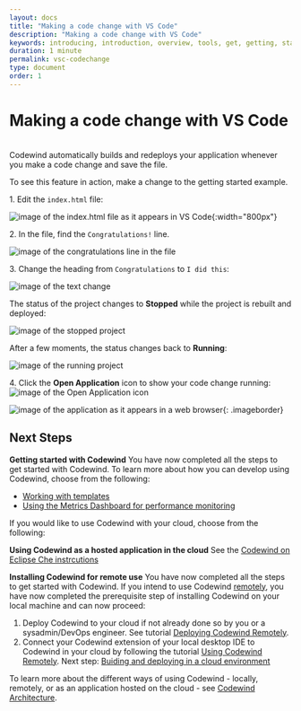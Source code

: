 ```yaml
---
layout: docs
title: "Making a code change with VS Code"
description: "Making a code change with VS Code"
keywords: introducing, introduction, overview, tools, get, getting, start, started, install, vscode, visual, studio, code, Codewind for VS Code getting started, VS Code Marketplace, VS Code Extensions view, VS Code workspace,installing Codewind for VS Code
duration: 1 minute
permalink: vsc-codechange
type: document
order: 1
---
```

# Making a code change with VS Code
<br/>
Codewind automatically builds and redeploys your application whenever you make a code change and save the file.

To see this feature in action, make a change to the getting started example.

1\. Edit the `index.html` file:

![image of the index.html file as it appears in VS Code](images/vsc-codechange.png){:width="800px"}

2\. In the file, find the `Congratulations!` line.

![image of the congratulations line in the file](images/vsc-codeline.png)

3\. Change the heading from `Congratulations` to `I did this`:

![image of the text change](images/vsc-ididthis.png)

The status of the project changes to **Stopped** while the project is rebuilt and deployed:
 
![image of the stopped project](images/vsc-buildstopped.png)

After a few moments, the status changes back to **Running**:

![image of the running project](images/vsc-buildrunning.png)

4\. Click the **Open Application** icon to show your code change running:
![image of the Open Application icon](images/launchicon.png)

![image of the application as it appears in a web browser](images/vsc-screenchanged.png){: .imageborder}

## Next Steps

**Getting started with Codewind** You have now completed all the steps to get started with Codewind. To learn more about how you can develop using Codewind, choose from the following:

- [Working with templates](./workingwithtemplates.html)
- [Using the Metrics Dashboard for performance monitoring](./metrics-dashboard.html)
 
If you would like to use Codewind with your cloud, choose from the following:

**Using Codewind as a hosted application in the cloud** See the [Codewind on Eclipse Che instrcutions](./eclipseche-codewind-overview.html)

**Installing Codewind for remote use** You have now completed all the steps to get started with Codewind. If you intend to use Codewind [remotely](./remote-codewind-overview.html), you have now completed the prerequisite step of installing Codewind on your local machine  and can now proceed:

1. Deploy Codewind to your cloud if not already done so by you or a sysadmin/DevOps engineer. See tutorial [Deploying Codewind Remotely](./remote-deploying-codewind.html).
2. Connect your Codewind extension of your local desktop IDE to Codewind in your cloud by following the tutorial [Using Codewind Remotely](./remote-codewind-overview.html).
Next step: [Buiding and deploying in a cloud environment](remote-deploying-codewind.html)

To learn more about the different ways of using Codewind - locally, remotely, or as an application hosted on the cloud - see [Codewind Architecture](./overview.html#architecture).
